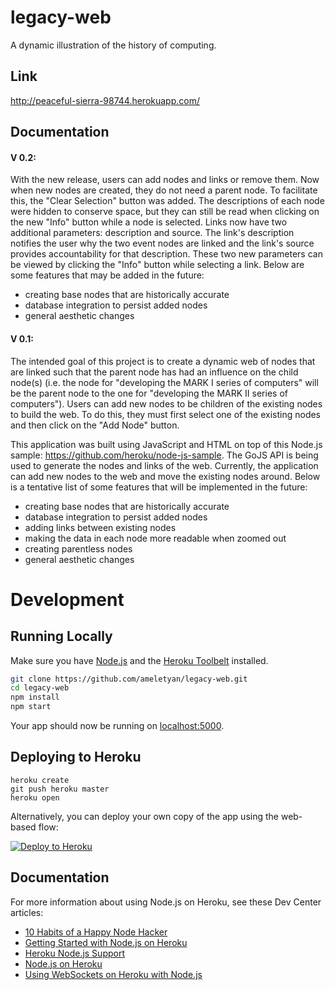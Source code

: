 # legacy-web

A dynamic illustration of the history of computing.

## Link

http://peaceful-sierra-98744.herokuapp.com/

## Documentation

#### V 0.2:

With the new release, users can add nodes and links or remove them.  Now when new nodes are created, they do not need a parent node.  To facilitate this, the "Clear Selection" button was added.  The descriptions of each node were hidden to conserve space, but they can still be read when clicking on the new "Info" button while a node is selected.  Links now have two additional parameters: description and source.  The link's description notifies the user why the two event nodes are linked and the link's source provides accountability for that description.  These two new parameters can be viewed by clicking the "Info" button while selecting a link.  Below are some features that may be added in the future:

* creating base nodes that are historically accurate
* database integration to persist added nodes
* general aesthetic changes

#### V 0.1:

The intended goal of this project is to create a dynamic web of nodes that are linked such that the parent node has had an influence on the child node(s) (i.e. the node for "developing the MARK I series of computers" will be the parent node to the one for "developing the MARK II series of computers").  Users can add new nodes to be children of the existing nodes to build the web.  To do this, they must first select one of the existing nodes and then click on the "Add Node" button.

This application was built using JavaScript and HTML on top of this Node.js sample: https://github.com/heroku/node-js-sample.  The GoJS API is being used to generate the nodes and links of the web.  Currently, the application can add new nodes to the web and move the existing nodes around.  Below is a tentative list of some features that will be implemented in the future:

* creating base nodes that are historically accurate
* database integration to persist added nodes
* adding links between existing nodes
* making the data in each node more readable when zoomed out
* creating parentless nodes
* general aesthetic changes


# Development

## Running Locally

Make sure you have [Node.js](http://nodejs.org/) and the [Heroku Toolbelt](https://toolbelt.heroku.com/) installed.

```sh
git clone https://github.com/ameletyan/legacy-web.git
cd legacy-web
npm install
npm start
```

Your app should now be running on [localhost:5000](http://localhost:5000/).

## Deploying to Heroku

```
heroku create
git push heroku master
heroku open
```

Alternatively, you can deploy your own copy of the app using the web-based flow:

[![Deploy to Heroku](https://www.herokucdn.com/deploy/button.png)](https://heroku.com/deploy)

## Documentation

For more information about using Node.js on Heroku, see these Dev Center articles:

- [10 Habits of a Happy Node Hacker](https://blog.heroku.com/archives/2014/3/11/node-habits)
- [Getting Started with Node.js on Heroku](https://devcenter.heroku.com/articles/getting-started-with-nodejs)
- [Heroku Node.js Support](https://devcenter.heroku.com/articles/nodejs-support)
- [Node.js on Heroku](https://devcenter.heroku.com/categories/nodejs)
- [Using WebSockets on Heroku with Node.js](https://devcenter.heroku.com/articles/node-websockets)
